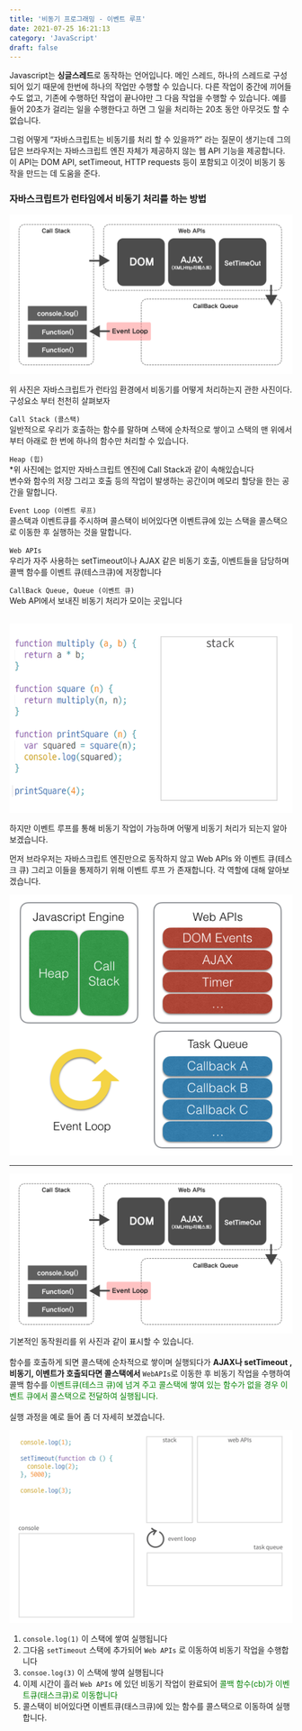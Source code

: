 ```yaml
---
title: '비동기 프로그래밍 - 이벤트 루프'
date: 2021-07-25 16:21:13
category: 'JavaScript'
draft: false
---
```


Javascript는 **싱글스레드**로 동작하는 언어입니다. 메인 스레드, 하나의 스레드로 구성되어 있기 때문에 한번에 하나의 작업만 수행할 수 있습니다. 다른 작업이 중간에 끼어들 수도 없고, 기존에 수행하던 작업이 끝나야만 그 다음 작업을 수행할 수 있습니다. 예를들어 20초가 걸리는 일을 수행한다고 하면 그 일을 처리하는 20초 동안 아무것도 할 수 없습니다.

그럼 어떻게 “자바스크립트는 비동기를 처리 할 수 있을까?” 라는 질문이 생기는데 그의 답은 브라우저는 자바스크립트 엔진 자체가 제공하지 않는 웹 API 기능을 제공합니다. 이 API는 DOM API, setTimeout, HTTP requests 등이 포함되고 이것이 비동기 동작을 만드는 데 도움을 준다.

### 자바스크립트가 런타임에서 비동기 처리를 하는 방법

![](./images/event2.png) <br>

위 사진은 자바스크립트가 런타임 환경에서 비동기를 어떻게 처리하는지 관한 사진이다. 구성요소 부터 천천히 살펴보자

`Call Stack (콜스택)`<br>
일반적으로 우리가 호출하는 함수를 말하며 스택에 순차적으로 쌓이고 스택의 맨 위에서부터 아래로 한 번에 하나의 함수만 처리할 수 있습니다.

`Heap (힙)`<br> \*위 사진에는 없지만 자바스크립트 엔진에 Call Stack과 같이 속해있습니다<br>
변수와 함수의 저장 그리고 호출 등의 작업이 발생하는 공간이며 메모리 할당을 한는 공간을 말합니다.

`Event Loop (이벤트 루프)`<br>
콜스택과 이벤트큐를 주시하며 콜스택이 비어있다면 이벤트큐에 있는 스택을 콜스택으로 이동한 후 실행하는 것을 말합니다.

`Web APIs`<br>
우리가 자주 사용하는 setTimeout이나 AJAX 같은 비동기 호출, 이벤트들을 담당하며 콜백 함수를 이벤트 큐(테스크큐)에 저장합니다

`CallBack Queue, Queue (이벤트 큐)`<br>
Web API에서 보내진 비동기 처리가 모이는 곳입니다<br><br>

![](./images/event3.gif) <br>

하지만 이벤트 루프를 통해 비동기 작업이 가능하며 어떻게 비동기 처리가 되는지 알아보겠습니다.

먼저 브라우저는 자바스크립트 엔진만으로 동작하지 않고 Web APIs 와 이벤트 큐(테스크 큐) 그리고 이들을 통제하기 위해 이벤트 루프 가 존재합니다. 각 역할에 대해 알아보겠습니다.

![](./images/event1.png) <br>

---

![](./images/event2.png) <br>
기본적인 동작원리를 위 사진과 같이 표시할 수 있습니다.<br><br>
함수를 호출하게 되면 콜스택에 순차적으로 쌓이며 실행되다가 **AJAX나 setTimeout , 비동기, 이벤트가 호출되다면 콜스택에서** `WebAPIs`로 이동한 후 비동기 작업을 수행하여 콜백 함수를 <span style="color : green">이벤트큐(테스크 큐)에 넘겨 주고 콜스택에 쌓여 있는 함수가 없을 경우 이벤트 큐에서 콜스택으로 전달하여 실행됩니다.</span>
<br><br>
실행 과정을 예로 들어 좀 더 자세히 보겠습니다.

![](./images/event5.gif) <br>

1. `console.log(1)` 이 스택에 쌓여 실행됩니다
2. 그다음 `setTimeout` 스택에 추가되어 `Web APIs` 로 이동하여 비동기 작업을 수행합니다
3. `consoe.log(3)` 이 스택에 쌓여 실행됩니다
4. 이제 시간이 흘러 `Web APIs` 에 있던 비동기 작업이 완료되어<span style="color : green"> 콜백 함수(cb)가 이벤트큐(태스크큐)로 이동합니다</span>
5. 콜스택이 비어있다면 이벤트큐(태스크큐)에 있는 함수를 콜스택으로 이동하여 실행합니다.
